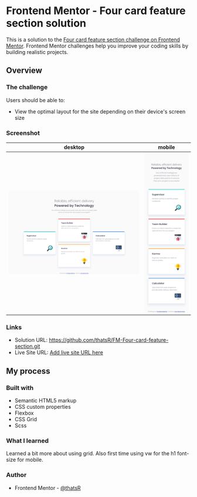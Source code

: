 # Frontend Mentor - Four card feature section solution

This is a solution to the [Four card feature section challenge on Frontend Mentor](https://www.frontendmentor.io/challenges/four-card-feature-section-weK1eFYK). Frontend Mentor challenges help you improve your coding skills by building realistic projects. 

## Overview

### The challenge

Users should be able to:

- View the optimal layout for the site depending on their device's screen size

### Screenshot

| desktop | mobile |
| --- | --- |
| ![](./desktop.png) | ![](./mobile.png) |

### Links

- Solution URL: https://github.com/thatsR/FM-Four-card-feature-section.git
- Live Site URL: [Add live site URL here](https://your-live-site-url.com)

## My process

### Built with

- Semantic HTML5 markup
- CSS custom properties
- Flexbox
- CSS Grid
- Scss

### What I learned

Learned a bit more about using grid. Also first time using vw for the h1 font-size for mobile.

### Author

- Frontend Mentor - [@thatsR](https://www.frontendmentor.io/profile/thatsR)
